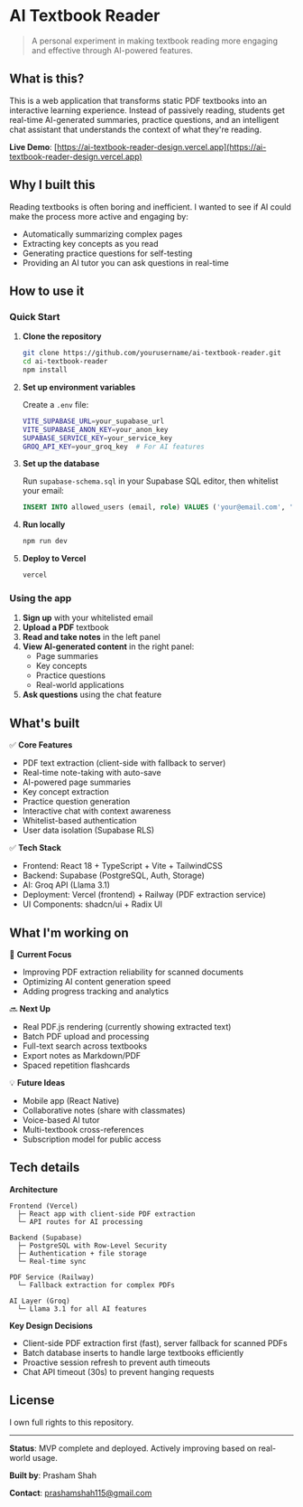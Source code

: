 # AI Textbook Reader

> A personal experiment in making textbook reading more engaging and effective through AI-powered features.

## What is this?

This is a web application that transforms static PDF textbooks into an interactive learning experience. Instead of passively reading, students get real-time AI-generated summaries, practice questions, and an intelligent chat assistant that understands the context of what they're reading.

**Live Demo**: [https://ai-textbook-reader-design.vercel.app](https://ai-textbook-reader-design.vercel.app)

## Why I built this

Reading textbooks is often boring and inefficient. I wanted to see if AI could make the process more active and engaging by:
- Automatically summarizing complex pages
- Extracting key concepts as you read
- Generating practice questions for self-testing
- Providing an AI tutor you can ask questions in real-time

## How to use it

### Quick Start

1. **Clone the repository**
   ```bash
   git clone https://github.com/yourusername/ai-textbook-reader.git
   cd ai-textbook-reader
   npm install
   ```

2. **Set up environment variables**
   
   Create a `.env` file:
   ```bash
   VITE_SUPABASE_URL=your_supabase_url
   VITE_SUPABASE_ANON_KEY=your_anon_key
   SUPABASE_SERVICE_KEY=your_service_key
   GROQ_API_KEY=your_groq_key  # For AI features
   ```

3. **Set up the database**
   
   Run `supabase-schema.sql` in your Supabase SQL editor, then whitelist your email:
   ```sql
   INSERT INTO allowed_users (email, role) VALUES ('your@email.com', 'admin');
   ```

4. **Run locally**
   ```bash
   npm run dev
   ```

5. **Deploy to Vercel**
   ```bash
   vercel
   ```

### Using the app

1. **Sign up** with your whitelisted email
2. **Upload a PDF** textbook
3. **Read and take notes** in the left panel
4. **View AI-generated content** in the right panel:
   - Page summaries
   - Key concepts
   - Practice questions
   - Real-world applications
5. **Ask questions** using the chat feature

## What's built

✅ **Core Features**
- PDF text extraction (client-side with fallback to server)
- Real-time note-taking with auto-save
- AI-powered page summaries
- Key concept extraction
- Practice question generation
- Interactive chat with context awareness
- Whitelist-based authentication
- User data isolation (Supabase RLS)

✅ **Tech Stack**
- Frontend: React 18 + TypeScript + Vite + TailwindCSS
- Backend: Supabase (PostgreSQL, Auth, Storage)
- AI: Groq API (Llama 3.1)
- Deployment: Vercel (frontend) + Railway (PDF extraction service)
- UI Components: shadcn/ui + Radix UI

## What I'm working on

🚧 **Current Focus**
- Improving PDF extraction reliability for scanned documents
- Optimizing AI content generation speed
- Adding progress tracking and analytics

🔜 **Next Up**
- Real PDF.js rendering (currently showing extracted text)
- Batch PDF upload and processing
- Full-text search across textbooks
- Export notes as Markdown/PDF
- Spaced repetition flashcards

💡 **Future Ideas**
- Mobile app (React Native)
- Collaborative notes (share with classmates)
- Voice-based AI tutor
- Multi-textbook cross-references
- Subscription model for public access

## Tech details

**Architecture**
```
Frontend (Vercel)
  ├─ React app with client-side PDF extraction
  └─ API routes for AI processing

Backend (Supabase)
  ├─ PostgreSQL with Row-Level Security
  ├─ Authentication + file storage
  └─ Real-time sync

PDF Service (Railway)
  └─ Fallback extraction for complex PDFs

AI Layer (Groq)
  └─ Llama 3.1 for all AI features
```

**Key Design Decisions**
- Client-side PDF extraction first (fast), server fallback for scanned PDFs
- Batch database inserts to handle large textbooks efficiently
- Proactive session refresh to prevent auth timeouts
- Chat API timeout (30s) to prevent hanging requests

## License

I own full rights to this repository.

---

**Status**: MVP complete and deployed. Actively improving based on real-world usage.

**Built by**: Prasham Shah

**Contact**: prashamshah115@gmail.com
